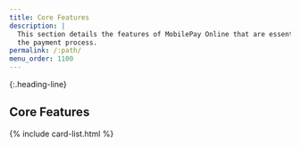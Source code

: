 ```yaml
---
title: Core Features
description: |
  This section details the features of MobilePay Online that are essential for
  the payment process.
permalink: /:path/
menu_order: 1100
---
```


{:.heading-line}
## Core Features

{% include card-list.html %}
